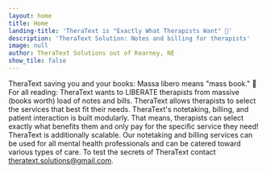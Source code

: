 ```yaml
---
layout: home
title: Home
landing-title: 'TheraText is "Exactly What Therapists Want" 📝'
description: 'TheraText Solution: Notes and billing for therapists' 
image: null
author: TheraText Solutions out of Kearney, NE
show_tile: false
---
```

TheraText saving you and your books: Massa libero means "mass book." 📖 For all reading: TheraText wants to LIBERATE therapists from massive (books worth) load of notes and bills. 
TheraText allows therapists to select the services that best fit their needs. TheraText's notetaking, billing, and patient interaction is built modularly. That means, therapists can select exactly what benefits them and only pay for the specific service they need! TheraText is additionally scalable. Our notetaking and billing services can be used for all mental health professionals and can be catered toward various types of care. To test the secrets of TheraText contact theratext.solutions@gmail.com. 
